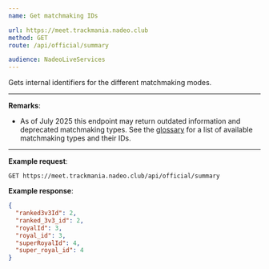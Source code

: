 ```yaml
---
name: Get matchmaking IDs

url: https://meet.trackmania.nadeo.club
method: GET
route: /api/official/summary

audience: NadeoLiveServices
---
```


Gets internal identifiers for the different matchmaking modes.

---

**Remarks**:

- As of July 2025 this endpoint may return outdated information and deprecated matchmaking types. See the [glossary](/glossary#matchmaking-type) for a list of available matchmaking types and their IDs.

---

**Example request**:

```plain
GET https://meet.trackmania.nadeo.club/api/official/summary
```

**Example response**:

```json
{
  "ranked3v3Id": 2,
  "ranked_3v3_id": 2,
  "royalId": 3,
  "royal_id": 3,
  "superRoyalId": 4,
  "super_royal_id": 4
}
```
